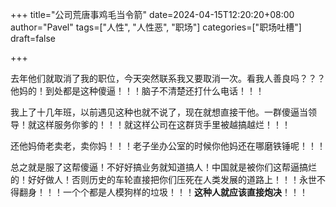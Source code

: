 +++
title="公司荒唐事鸡毛当令箭"
date=2024-04-15T12:20:20+08:00
author="Pavel"
tags=["人性", "人性恶", "职场"]
categories=["职场吐槽"]
draft=false

+++

去年他们就取消了我的职位，今天突然联系我又要取消一次。看我人善良吗？？？他妈的！到处都是这种傻逼！！！脑子不清楚还打什么电话！！！

我上了十几年班，以前遇见这种也就不说了，现在就想直接干他。一群傻逼当领导！就这样服务你爹的！！！就这样公司在这群货手里被越搞越烂！！！

还他妈倚老卖老，卖你妈！！！老子坐办公室的时候你他妈还在哪磨铁锤呢！！！

总之就是服了这帮傻逼！不好好搞业务就知道搞人！中国就是被你们这帮逼搞烂的！好好做人！否则历史的车轮直接把你们压死在人类发展的道路上！！！永世不得翻身！！！一个个都是人模狗样的垃圾！！！**这种人就应该直接炮决**！！！
